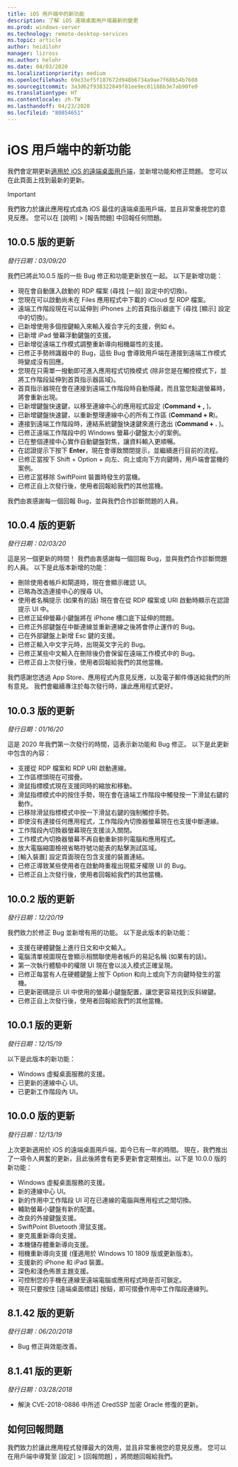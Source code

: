 ```yaml
---
title: iOS 用戶端中的新功能
description: 了解 iOS 遠端桌面用戶端最新的變更
ms.prod: windows-server
ms.technology: remote-desktop-services
ms.topic: article
author: heidilohr
manager: lizross
ms.author: helohr
ms.date: 04/03/2020
ms.localizationpriority: medium
ms.openlocfilehash: 69e33ef5f187672d948b6734a9ae7f68b54b7608
ms.sourcegitcommit: 3a3d62f938322849f81ee9ec01186b3e7ab90fe0
ms.translationtype: HT
ms.contentlocale: zh-TW
ms.lasthandoff: 04/23/2020
ms.locfileid: "80854651"
---
```

# <a name="whats-new-in-the-ios-client"></a>iOS 用戶端中的新功能

我們會定期更新[適用於 iOS 的遠端桌面用戶端](remote-desktop-ios.md)，並新增功能和修正問題。 您可以在此頁面上找到最新的更新。

>[!IMPORTANT]
>我們致力於讓此應用程式成為 iOS 最佳的遠端桌面用戶端，並且非常重視您的意見反應。 您可以在 [說明]   > [報告問題]  中回報任何問題。

## <a name="updates-for-version-1005"></a>10.0.5 版的更新

*發行日期：03/09/20*

我們已將此10.0.5 版的一些 Bug 修正和功能更新放在一起。 以下是新增功能：

- 現在會自動匯入啟動的 RDP 檔案 (尋找 [一般] 設定中的切換)。
- 您現在可以啟動尚未在 Files 應用程式中下載的 iCloud 型 RDP 檔案。
- 遠端工作階段現在可以延伸到 iPhones 上的首頁指示器底下 (尋找 [顯示] 設定中的切換)。
- 已新增使用多個按鍵輸入來輸入複合字元的支援，例如 é。
- 已新增 iPad 螢幕浮動鍵盤的支援。
- 已新增從遠端工作模式調整重新導向相機屬性的支援。
- 已修正手勢辨識器中的 Bug，這些 Bug 會導致用戶端在連接到遠端工作模式時變成沒有回應。
- 您現在只需單一撥動即可進入應用程式切換模式 (除非您是在觸控模式下，並將工作階段延伸到首頁指示器區域)。
- 首頁指示器現在會在連接到遠端工作階段時自動隱藏，而且當您點選螢幕時，將會重新出現。
- 已新增鍵盤快速鍵，以移至連線中心的應用程式設定 (**Command + ,** )。
- 已新增鍵盤快速鍵，以重新整理連線中心的所有工作區 (**Command + R**)。
- 連接到遠端工作階段時，連結系統鍵盤快速鍵來進行逸出 (**Command + .** )。
- 已修正遠端工作階段中的 Windows 螢幕小鍵盤太小的案例。
- 已在整個連接中心實作自動鍵盤對焦，讓資料輸入更順暢。
- 在認證提示下按下 **Enter**，現在會導致關閉提示，並繼續進行目前的流程。
- 已修正當按下 Shift + Option + 向左、向上或向下方向鍵時，用戶端會當機的案例。
- 已修正當移除 SwiftPoint 裝置時發生的當機。
- 已修正自上次發行後，使用者回報給我們的其他當機。

我們由衷感謝每一個回報 Bug，並與我們合作診斷問題的人員。

## <a name="updates-for-version-1004"></a>10.0.4 版的更新

*發行日期：02/03/20*

這是另一個更新的時間！ 我們由衷感謝每一個回報 Bug，並與我們合作診斷問題的人員。 以下是此版本新增的功能：

- 刪除使用者帳戶和閘道時，現在會顯示確認 UI。
- 已略為改造連接中心的搜尋 UI。
- 使用者名稱提示 (如果有的話) 現在會在從 RDP 檔案或 URI 啟動時顯示在認證提示 UI 中。
- 已修正延伸螢幕小鍵盤將在 iPhone 槽口底下延伸的問題。
- 已修正外部鍵盤在中斷連線並重新連線之後將會停止運作的 Bug。
- 已在外部鍵盤上新增 Esc 鍵的支援。
- 已修正輸入中文字元時，出現英文字元的 Bug。
- 已修正某些中文輸入在刪除後仍會保留在遠端工作模式中的 Bug。
- 已修正自上次發行後，使用者回報給我們的其他當機。

我們感謝您透過 App Store、應用程式內意見反應，以及電子郵件傳送給我們的所有意見。 我們會繼續專注於每次發行時，讓此應用程式更好。

## <a name="updates-for-version-1003"></a>10.0.3 版的更新

*發行日期：01/16/20*

這是 2020 年我們第一次發行的時間，這表示新功能和 Bug 修正。 以下是此更新中包含的內容：

- 支援從 RDP 檔案和 RDP URI 啟動連線。
- 工作區標頭現在可摺疊。
- 滑鼠指標模式現在支援同時的縮放和移動。
- 滑鼠指標模式中的按住手勢，現在會在遠端工作階段中觸發按一下滑鼠右鍵的動作。
- 已移除滑鼠指標模式中按一下滑鼠右鍵的強制觸控手勢。
- 即使沒有連接任何應用程式，工作階段內切換器螢幕現在也支援中斷連線。
- 工作階段內切換器螢幕現在支援淡入關閉。
- 工作模式內切換器螢幕不再自動重新排列電腦和應用程式。
- 放大電腦縮圖檢視省略符號功能表的點擊測試區域。
- [輸入裝置] 設定頁面現在包含支援的裝置連結。
- 已修正導致某些使用者在啟動時重複出現藍牙權限 UI 的 Bug。
- 已修正自上次發行後，使用者回報給我們的其他當機。

## <a name="updates-for-version-1002"></a>10.0.2 版的更新

*發行日期：12/20/19*

我們致力於修正 Bug 並新增有用的功能。 以下是此版本的新功能：

- 支援在硬體鍵盤上進行日文和中文輸入。
- 電腦清單視圖現在會顯示相關聯使用者帳戶的易記名稱 (如果有的話)。
- 第一次執行體驗中的權限 UI 現在會以淡入模式正確呈現。
- 已修正每當有人在硬體鍵盤上按下 Option 和向上或向下方向鍵時發生的當機。
- 已更新密碼提示 UI 中使用的螢幕小鍵盤配置，讓您更容易找到反斜線鍵。
- 已修正自上次發行後，使用者回報給我們的其他當機。

## <a name="updates-for-version-1001"></a>10.0.1 版的更新

*發行日期：12/15/19*

以下是此版本的新功能：

- Windows 虛擬桌面服務的支援。
- 已更新的連線中心 UI。
- 已更新工作階段內 UI。

## <a name="updates-for-version-1000"></a>10.0.0 版的更新

*發行日期：12/13/19*

上次更新適用於 iOS 的遠端桌面用戶端，距今已有一年的時間。 現在，我們推出了一項令人興奮的更新，且此後將會有更多更新會定期推出。以下是 10.0.0 版的新功能：

- Windows 虛擬桌面服務的支援。
- 新的連線中心 UI。
- 新的作用中工作階段 UI 可在已連線的電腦與應用程式之間切換。
- 輔助螢幕小鍵盤有新的配置。
- 改良的外接鍵盤支援。
- SwiftPoint Bluetooth 滑鼠支援。
- 麥克風重新導向支援。
- 本機儲存體重新導向支援。
- 相機重新導向支援 (僅適用於 Windows 10 1809 版或更新版本)。
- 支援新的 iPhone 和 iPad 裝置。
- 深色和淺色佈景主題支援。
- 可控制您的手機在連線至遠端電腦或應用程式時是否可鎖定。
- 現在只要按住 [遠端桌面標誌] 按鈕，即可摺疊作用中工作階段連線列。

## <a name="updates-for-version-8142"></a>8\.1.42 版的更新

*發行日期：06/20/2018*

- Bug 修正與效能改善。

## <a name="updates-for-version-8141"></a>8\.1.41 版的更新

*發行日期：03/28/2018*

- 解決 CVE-2018-0886 中所述 CredSSP 加密 Oracle 修復的更新。

## <a name="how-to-report-issues"></a>如何回報問題

我們致力於讓此應用程式發揮最大的效用，並且非常重視您的意見反應。 您可以在用戶端中導覽至 [設定]   > [回報問題]  ，將問題回報給我們。
